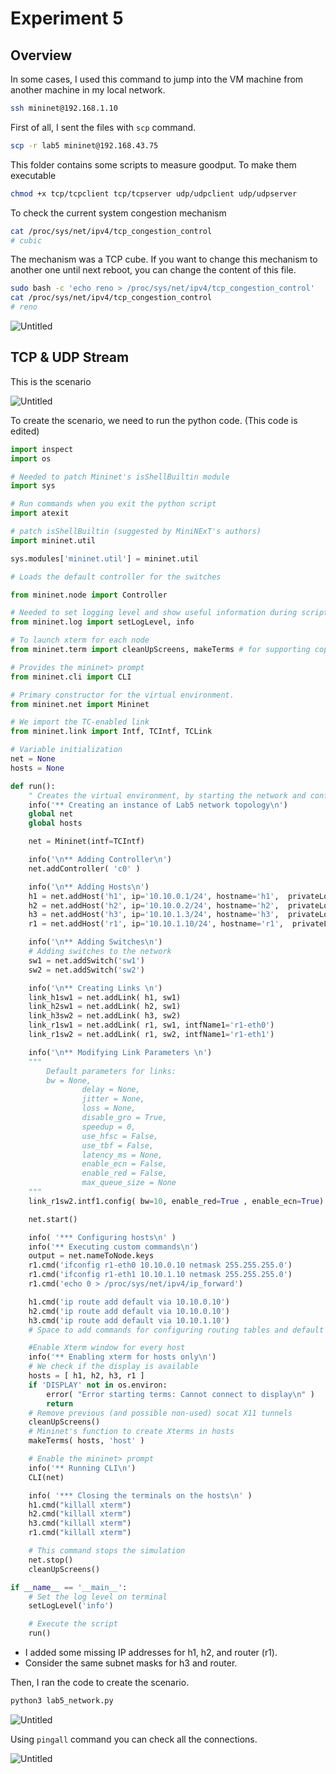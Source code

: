 # Experiment 5

## Overview

In some cases, I used this command to jump into the VM machine from another machine in my local network.

```bash
ssh mininet@192.168.1.10
```

First of all, I sent the files with `scp` command.

```bash
scp -r lab5 mininet@192.168.43.75
```

This folder contains some scripts to measure goodput. To make them executable

```bash
chmod +x tcp/tcpclient tcp/tcpserver udp/udpclient udp/udpserver
```

To check the current system congestion mechanism

```bash
cat /proc/sys/net/ipv4/tcp_congestion_control
# cubic
```

The mechanism was a TCP cube. If you want to change this mechanism to another one until next reboot, you can change the content of this file.

```bash
sudo bash -c 'echo reno > /proc/sys/net/ipv4/tcp_congestion_control'
cat /proc/sys/net/ipv4/tcp_congestion_control
# reno
```

![Untitled](Experiment%205%20ceee690c813340a0afea7e3170b5b131/Untitled.png)

## TCP & UDP Stream

This is the scenario

![Untitled](Experiment%205%20ceee690c813340a0afea7e3170b5b131/Untitled%201.png)

To create the scenario, we need to run the python code. (This code is edited)

```python
import inspect
import os

# Needed to patch Mininet's isShellBuiltin module
import sys

# Run commands when you exit the python script
import atexit

# patch isShellBuiltin (suggested by MiniNExT's authors)
import mininet.util

sys.modules['mininet.util'] = mininet.util

# Loads the default controller for the switches

from mininet.node import Controller

# Needed to set logging level and show useful information during script execution.
from mininet.log import setLogLevel, info

# To launch xterm for each node
from mininet.term import cleanUpScreens, makeTerms # for supporting copy/paste

# Provides the mininet> prompt
from mininet.cli import CLI

# Primary constructor for the virtual environment.
from mininet.net import Mininet

# We import the TC-enabled link
from mininet.link import Intf, TCIntf, TCLink

# Variable initialization
net = None
hosts = None

def run():
    " Creates the virtual environment, by starting the network and configuring debug information "
    info('** Creating an instance of Lab5 network topology\n')
    global net
    global hosts

    net = Mininet(intf=TCIntf)

    info('\n** Adding Controller\n')
    net.addController( 'c0' )

    info('\n** Adding Hosts\n')
    h1 = net.addHost('h1', ip='10.10.0.1/24', hostname='h1',  privateLogDir=True, privateRunDir=True, inMountNamespace=True, inPIDNamespace=True, inUTSNamespace=True)
    h2 = net.addHost('h2', ip='10.10.0.2/24', hostname='h2',  privateLogDir=True, privateRunDir=True, inMountNamespace=True, inPIDNamespace=True, inUTSNamespace=True)
    h3 = net.addHost('h3', ip='10.10.1.3/24', hostname='h3',  privateLogDir=True, privateRunDir=True, inMountNamespace=True, inPIDNamespace=True, inUTSNamespace=True)
    r1 = net.addHost('r1', ip='10.10.1.10/24', hostname='r1',  privateLogDir=True, privateRunDir=True, inMountNamespace=True, inPIDNamespace=True, inUTSNamespace=True)

    info('\n** Adding Switches\n')
    # Adding switches to the network
    sw1 = net.addSwitch('sw1')
    sw2 = net.addSwitch('sw2')

    info('\n** Creating Links \n')
    link_h1sw1 = net.addLink( h1, sw1)
    link_h2sw1 = net.addLink( h2, sw1)
    link_h3sw2 = net.addLink( h3, sw2)
    link_r1sw1 = net.addLink( r1, sw1, intfName1='r1-eth0')
    link_r1sw2 = net.addLink( r1, sw2, intfName1='r1-eth1')

    info('\n** Modifying Link Parameters \n')
    """
        Default parameters for links:
        bw = None,
                delay = None,
                jitter = None,
                loss = None,
                disable_gro = True,
                speedup = 0,
                use_hfsc = False,
                use_tbf = False,
                latency_ms = None,
                enable_ecn = False,
                enable_red = False,
                max_queue_size = None
    """
    link_r1sw2.intf1.config( bw=10, enable_red=True , enable_ecn=True)

    net.start()

    info( '*** Configuring hosts\n' )
    info('** Executing custom commands\n')
    output = net.nameToNode.keys
    r1.cmd('ifconfig r1-eth0 10.10.0.10 netmask 255.255.255.0')
    r1.cmd('ifconfig r1-eth1 10.10.1.10 netmask 255.255.255.0')
    r1.cmd('echo 0 > /proc/sys/net/ipv4/ip_forward')

    h1.cmd('ip route add default via 10.10.0.10')
    h2.cmd('ip route add default via 10.10.0.10')
    h3.cmd('ip route add default via 10.10.1.10')
    # Space to add commands for configuring routing tables and default gateways

    #Enable Xterm window for every host
    info('** Enabling xterm for hosts only\n')
    # We check if the display is available
    hosts = [ h1, h2, h3, r1 ]
    if 'DISPLAY' not in os.environ:
        error( "Error starting terms: Cannot connect to display\n" )
        return
    # Remove previous (and possible non-used) socat X11 tunnels
    cleanUpScreens()
    # Mininet's function to create Xterms in hosts
    makeTerms( hosts, 'host' )

    # Enable the mininet> prompt
    info('** Running CLI\n')
    CLI(net)

    info( '*** Closing the terminals on the hosts\n' )
    h1.cmd("killall xterm")
    h2.cmd("killall xterm")
    h3.cmd("killall xterm")
    r1.cmd("killall xterm")

    # This command stops the simulation
    net.stop()
    cleanUpScreens()

if __name__ == '__main__':
    # Set the log level on terminal
    setLogLevel('info')

    # Execute the script
    run()
```

- I added some missing IP addresses for h1, h2, and router (r1).
- Consider the same subnet masks for h3 and router.

Then, I ran the code to create the scenario.

```python
python3 lab5_network.py
```

![Untitled](Experiment%205%20ceee690c813340a0afea7e3170b5b131/Untitled%202.png)

Using `pingall` command you can check all the connections.

![Untitled](Experiment%205%20ceee690c813340a0afea7e3170b5b131/Untitled%203.png)